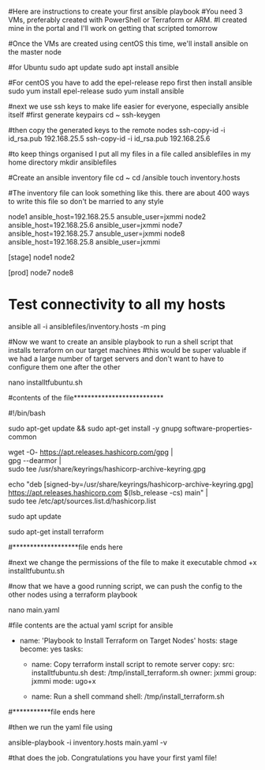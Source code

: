 #Here are instructions to create your first ansible playbook
#You need 3 VMs, preferably created with PowerShell or Terraform or ARM. 
#I created mine in the portal and I'll work on getting that scripted tomorrow

#Once the VMs are created using centOS this time, we'll install ansible on the master node

#for Ubuntu
sudo apt update
sudo apt install ansible

#For centOS you have to add the epel-release repo first then install ansible
sudo yum install epel-release
sudo yum install ansible

#next we use ssh keys to make life easier for everyone, especially ansible itself
#first generate keypairs
cd ~
ssh-keygen

#then copy the generated keys to the remote nodes
ssh-copy-id -i id_rsa.pub 192.168.25.5
ssh-copy-id -i id_rsa.pub 192.168.25.6

#to keep things organised I put all my files in a file called ansiblefiles in my home directory
mkdir ansiblefiles

#Create an ansible inventory file
cd ~
cd /ansible
touch inventory.hosts

#The inventory file can look something like this. there are about 400 ways to write this file so don't be married to any style

node1 ansible_host=192.168.25.5 ansuble_user=jxmmi
node2 ansible_host=192.168.25.6 ansible_user=jxmmi
node7 ansible_host=192.168.25.7 ansuble_user=jxmmi
node8 ansible_host=192.168.25.8 ansible_user=jxmmi

[stage]
node1
node2

[prod]
node7
node8

# Test connectivity to all my hosts
ansible all -i ansiblefiles/inventory.hosts -m ping

#Now we want to create an ansible playbook to run a shell script that installs terraform on our target machines 
#this would be super valuable if we had a large number of target servers and don't want to have to configure them one after the other

nano installtfubuntu.sh

#contents of the file**************************

#!/bin/bash

sudo apt-get update && sudo apt-get install -y gnupg software-properties-common

wget -O- https://apt.releases.hashicorp.com/gpg | \
gpg --dearmor | \
sudo tee /usr/share/keyrings/hashicorp-archive-keyring.gpg

echo "deb [signed-by=/usr/share/keyrings/hashicorp-archive-keyring.gpg] \
https://apt.releases.hashicorp.com $(lsb_release -cs) main" | \
sudo tee /etc/apt/sources.list.d/hashicorp.list

sudo apt update

sudo apt-get install terraform

#*******************file ends here

#next we change the permissions of the file to make it executable
chmod +x installtfubuntu.sh

#now that we have a good running script, we can push the config to the other nodes using a terraform playbook

nano main.yaml

#file contents are the actual yaml script for ansible

- name: 'Playbook to Install Terraform on Target Nodes'
  hosts: stage
  become: yes
  tasks:
    - name: Copy terraform install script to remote server
      copy:
        src: installtfubuntu.sh
        dest: /tmp/install_terraform.sh
        owner: jxmmi
        group: jxmmi
        mode: ugo+x

    - name: Run a shell command
      shell: /tmp/install_terraform.sh


#***********file ends here

#then we run the yaml file using 

ansible-playbook -i inventory.hosts main.yaml -v

#that does the job. Congratulations you have your first yaml file!
